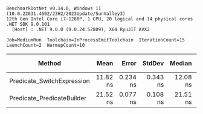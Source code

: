 ```

BenchmarkDotNet v0.14.0, Windows 11 (10.0.22631.4602/23H2/2023Update/SunValley3)
12th Gen Intel Core i7-1280P, 1 CPU, 20 logical and 14 physical cores
.NET SDK 9.0.101
  [Host] : .NET 9.0.0 (9.0.24.52809), X64 RyuJIT AVX2

Job=MediumRun  Toolchain=InProcessEmitToolchain  IterationCount=15  
LaunchCount=2  WarmupCount=10  

```
| Method                     | Mean     | Error    | StdDev   | Median   | Ratio | RatioSD | Allocated | Alloc Ratio |
|--------------------------- |---------:|---------:|---------:|---------:|------:|--------:|----------:|------------:|
| Predicate_SwitchExpression | 11.82 ns | 0.234 ns | 0.343 ns | 12.08 ns |  1.00 |    0.04 |         - |          NA |
| Predicate_PredicateBuilder | 21.52 ns | 0.077 ns | 0.108 ns | 21.51 ns |  1.82 |    0.05 |         - |          NA |
